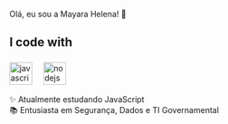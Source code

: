 <p align="left">Olá, eu sou a Mayara Helena! 🔭</p>

###
</h1>

###


<h2 align="left">I code with </h2>

###

<div align="left">
  <img src="https://cdn.jsdelivr.net/gh/devicons/devicon/icons/javascript/javascript-original.svg" height="40" alt="javascript logo"  />
  <img width="12" />
  <img src="https://cdn.jsdelivr.net/gh/devicons/devicon/icons/nodejs/nodejs-original.svg" height="40" alt="nodejs logo"  />
  <img width="12" />

</div>

<p align="left">
  
✨ Atualmente estudando JavaScript<br>
📚 Entusiasta em Segurança, Dados e TI Governamental<br>



